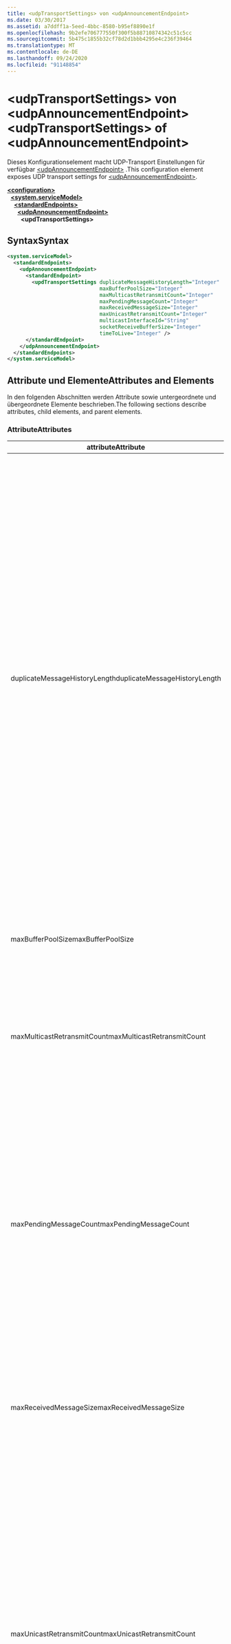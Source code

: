 ```yaml
---
title: <udpTransportSettings> von <udpAnnouncementEndpoint>
ms.date: 03/30/2017
ms.assetid: a7ddff1a-5eed-4bbc-8580-b95ef8890e1f
ms.openlocfilehash: 9b2efe706777550f300f5b88710874342c51c5cc
ms.sourcegitcommit: 5b475c1855b32cf78d2d1bbb4295e4c236f39464
ms.translationtype: MT
ms.contentlocale: de-DE
ms.lasthandoff: 09/24/2020
ms.locfileid: "91148854"
---
```

# <a name="udptransportsettings-of-udpannouncementendpoint"></a><span data-ttu-id="7280c-102">\<udpTransportSettings> von \<udpAnnouncementEndpoint></span><span class="sxs-lookup"><span data-stu-id="7280c-102">\<udpTransportSettings> of \<udpAnnouncementEndpoint></span></span>

<span data-ttu-id="7280c-103">Dieses Konfigurationselement macht UDP-Transport Einstellungen für verfügbar [\<udpAnnouncementEndpoint>](udpannouncementendpoint.md) .</span><span class="sxs-lookup"><span data-stu-id="7280c-103">This configuration element exposes UDP transport settings for [\<udpAnnouncementEndpoint>](udpannouncementendpoint.md).</span></span>  
  
[**\<configuration>**](../configuration-element.md)\
&nbsp;&nbsp;[**\<system.serviceModel>**](system-servicemodel.md)\
&nbsp;&nbsp;&nbsp;&nbsp;[**\<standardEndpoints>**](standardendpoints.md)\
&nbsp;&nbsp;&nbsp;&nbsp;&nbsp;&nbsp;[**\<udpAnnouncementEndpoint>**](udpannouncementendpoint.md)\
&nbsp;&nbsp;&nbsp;&nbsp;&nbsp;&nbsp;&nbsp;&nbsp;**\<updTransportSettings>**  

## <a name="syntax"></a><span data-ttu-id="7280c-104">Syntax</span><span class="sxs-lookup"><span data-stu-id="7280c-104">Syntax</span></span>  
  
```xml  
<system.serviceModel>
  <standardEndpoints>
    <udpAnnouncementEndpoint>
      <standardEndpoint>
        <updTransportSettings duplicateMessageHistoryLength="Integer"
                              maxBufferPoolSize="Integer"
                              maxMulticastRetransmitCount="Integer"
                              maxPendingMessageCount="Integer"
                              maxReceivedMessageSize="Integer"
                              maxUnicastRetransmitCount="Integer"
                              multicastInterfaceId="String"
                              socketReceiveBufferSize="Integer"
                              timeToLive="Integer" />
      </standardEndpoint>
    </udpAnnouncementEndpoint>
  </standardEndpoints>
</system.serviceModel>
```  
  
## <a name="attributes-and-elements"></a><span data-ttu-id="7280c-105">Attribute und Elemente</span><span class="sxs-lookup"><span data-stu-id="7280c-105">Attributes and Elements</span></span>  

 <span data-ttu-id="7280c-106">In den folgenden Abschnitten werden Attribute sowie untergeordnete und übergeordnete Elemente beschrieben.</span><span class="sxs-lookup"><span data-stu-id="7280c-106">The following sections describe attributes, child elements, and parent elements.</span></span>  
  
### <a name="attributes"></a><span data-ttu-id="7280c-107">Attribute</span><span class="sxs-lookup"><span data-stu-id="7280c-107">Attributes</span></span>  
  
|<span data-ttu-id="7280c-108">attribute</span><span class="sxs-lookup"><span data-stu-id="7280c-108">Attribute</span></span>|<span data-ttu-id="7280c-109">Beschreibung</span><span class="sxs-lookup"><span data-stu-id="7280c-109">Description</span></span>|  
|---------------|-----------------|  
|<span data-ttu-id="7280c-110">duplicateMessageHistoryLength</span><span class="sxs-lookup"><span data-stu-id="7280c-110">duplicateMessageHistoryLength</span></span>|<span data-ttu-id="7280c-111">Eine ganze Zahl, die die maximale Anzahl an Nachrichtenhashes angibt, die vom Transport zum Identifizieren von doppelten Nachrichten verwendet werden.</span><span class="sxs-lookup"><span data-stu-id="7280c-111">An integer that specifies the maximum number of message hashes used by the transport for identifying duplicate messages.</span></span>  <span data-ttu-id="7280c-112">Die Erkennung doppelter Nachrichten wird auf TransportManager-Ebene ausgeführt.</span><span class="sxs-lookup"><span data-stu-id="7280c-112">Duplicate detection will be done at the TransportManager level.</span></span> <span data-ttu-id="7280c-113">Mit dem Wert 0 wird die Erkennung doppelter Nachrichten deaktiviert.</span><span class="sxs-lookup"><span data-stu-id="7280c-113">Setting this property to 0 disables duplicate detection.</span></span><br /><br /> <span data-ttu-id="7280c-114">Dieses Attribut ermöglicht Systemadministratoren und Entwicklern, Algorithmen zur Erkennung doppelter Nachrichten zu deaktivieren.</span><span class="sxs-lookup"><span data-stu-id="7280c-114">This attribute allows system administrators or developers to turn off duplicate message detection algorithms.</span></span> <span data-ttu-id="7280c-115">Dies kann nützlich sein, wenn Sie einen eigenen Algorithmus zur Erkennung doppelter Nachrichten implementieren möchten.</span><span class="sxs-lookup"><span data-stu-id="7280c-115">This may be desirable if you want to implement your own duplicate detection algorithm.</span></span><br /><br /> <span data-ttu-id="7280c-116">Der Standard ist 4112.</span><span class="sxs-lookup"><span data-stu-id="7280c-116">The default is 4112.</span></span>|  
|<span data-ttu-id="7280c-117">maxBufferPoolSize</span><span class="sxs-lookup"><span data-stu-id="7280c-117">maxBufferPoolSize</span></span>|<span data-ttu-id="7280c-118">Eine ganze Zahl, die die maximale Größe von Pufferpools angibt, die vom Transport verwendet werden.</span><span class="sxs-lookup"><span data-stu-id="7280c-118">An integer that specifies the maximum size of any buffer pools used by the transport.</span></span>|  
|<span data-ttu-id="7280c-119">maxMulticastRetransmitCount</span><span class="sxs-lookup"><span data-stu-id="7280c-119">maxMulticastRetransmitCount</span></span>|<span data-ttu-id="7280c-120">Eine ganze Zahl, die die maximale Anzahl angibt, die eine Nachricht (zusätzlich zum ersten Senden) neu gesendet werden soll.</span><span class="sxs-lookup"><span data-stu-id="7280c-120">An integer that specifies the maximum number of times the message should be retransmitted (in addition to the first send).</span></span><br /><br /> <span data-ttu-id="7280c-121">Der Standardwert ist 2.</span><span class="sxs-lookup"><span data-stu-id="7280c-121">The default is 2.</span></span>|  
|<span data-ttu-id="7280c-122">maxPendingMessageCount</span><span class="sxs-lookup"><span data-stu-id="7280c-122">maxPendingMessageCount</span></span>|<span data-ttu-id="7280c-123">Eine ganze Zahl, die die maximale Anzahl an Nachrichten angibt, die empfangen, jedoch noch nicht aus dem InputQueue-Element für eine einzelne Channelinstanz entfernt wurden.</span><span class="sxs-lookup"><span data-stu-id="7280c-123">An integer that specifies the maximum number of messages that have been received but not yet removed from the InputQueue for an individual channel instance.</span></span>  <span data-ttu-id="7280c-124">Wenn das InputQueue-Element das Limit für die Anzahl ausstehender Nachrichten erreicht hat, wird die Nachricht verworfen.</span><span class="sxs-lookup"><span data-stu-id="7280c-124">If the InputQueue has hit its pending message count limit, the message will be dropped.</span></span><br /><br /> <span data-ttu-id="7280c-125">Der Standard ist 32.</span><span class="sxs-lookup"><span data-stu-id="7280c-125">The default is 32.</span></span>|  
|<span data-ttu-id="7280c-126">maxReceivedMessageSize</span><span class="sxs-lookup"><span data-stu-id="7280c-126">maxReceivedMessageSize</span></span>|<span data-ttu-id="7280c-127">Eine ganze Zahl, die die maximale Größe einer Nachricht angibt, die von der Bindung verarbeitet werden kann.</span><span class="sxs-lookup"><span data-stu-id="7280c-127">An integer that specifies the maximum size for a message that can be processed by the binding.</span></span><br /><br /> <span data-ttu-id="7280c-128">Der Standardwert ist 65507.</span><span class="sxs-lookup"><span data-stu-id="7280c-128">The default value is 65507.</span></span>|  
|<span data-ttu-id="7280c-129">maxUnicastRetransmitCount</span><span class="sxs-lookup"><span data-stu-id="7280c-129">maxUnicastRetransmitCount</span></span>|<span data-ttu-id="7280c-130">Eine ganze Zahl, die die maximale Anzahl angibt, die eine Nachricht (zusätzlich zum ersten Senden) neu gesendet werden soll.</span><span class="sxs-lookup"><span data-stu-id="7280c-130">An integer that specifies the maximum number of times the message should be retransmitted (in addition to the first send).</span></span>  <span data-ttu-id="7280c-131">Wenn die Nachricht an eine Unicastadresse gesendet und eine Antwortnachricht mit einem entsprechenden RelatesTo-Header empfangen wird, dann wird die Neuübertragung möglicherweise frühzeitig beendet (bevor die Nachricht die konfigurierte Anzahl an Malen neu gesendet wurde).</span><span class="sxs-lookup"><span data-stu-id="7280c-131">If the message is sent to a unicast address and a response message is received with a corresponding RelatesTo header, then retransmission may terminate early (before retransmitting the configured number of times).</span></span><br /><br /> <span data-ttu-id="7280c-132">Der Standardwert ist 1.</span><span class="sxs-lookup"><span data-stu-id="7280c-132">The default value is 1.</span></span>|  
|<span data-ttu-id="7280c-133">multicastInterfaceId</span><span class="sxs-lookup"><span data-stu-id="7280c-133">multicastInterfaceId</span></span>|<span data-ttu-id="7280c-134">Eine Zeichenfolge, die den Netzwerkadapter eindeutig identifiziert, der zum Senden und Empfangen von Multicastdatenverkehr auf Computern mit mehreren Adressen verwendet werden soll.</span><span class="sxs-lookup"><span data-stu-id="7280c-134">A string that uniquely identifies the network adapter that should be used when sending and receiving multicast traffic on multi-homed machines.</span></span> <span data-ttu-id="7280c-135">Zur Laufzeit verwendet der Transport diesen Attributwert, um den Schnittstellenindex nachzuschlagen, der dann zum Festlegen der Socketoptionen `IP_MULTICAST_IF` und `IPV6_MULTICAST_IF` verwendet wird.</span><span class="sxs-lookup"><span data-stu-id="7280c-135">At runtime, the transport will use this attribute value to lookup the interface index, which is then used to set the `IP_MULTICAST_IF` and `IPV6_MULTICAST_IF` socket options.</span></span>  <span data-ttu-id="7280c-136">Beim Beitreten zu einer Multicastgruppe wird der gleiche Schnittstellenindex verwendet.</span><span class="sxs-lookup"><span data-stu-id="7280c-136">The same interface index will be used when joining a multicast group, if applicable.</span></span><br /><br /> <span data-ttu-id="7280c-137">Standardwert: `null`.</span><span class="sxs-lookup"><span data-stu-id="7280c-137">The default value is `null`.</span></span>|  
|<span data-ttu-id="7280c-138">socketReceiveBufferSize</span><span class="sxs-lookup"><span data-stu-id="7280c-138">socketReceiveBufferSize</span></span>|<span data-ttu-id="7280c-139">Eine ganze Zahl, die die Empfangspuffergröße auf dem zugrunde liegenden WinSock-Socket angibt.</span><span class="sxs-lookup"><span data-stu-id="7280c-139">An integer that specifies the receive buffer size on the underlying WinSock socket.</span></span><br /><br /> <span data-ttu-id="7280c-140">Ein Benutzer eines empfangenden Kanals kann dieses Attribut für die Bindung verwenden, um zu steuern, wie sich das System verhält, wenn es Daten empfängt.</span><span class="sxs-lookup"><span data-stu-id="7280c-140">A user of a receiving channel can use this attribute on the Binding to control how the system behaves when it receives data.</span></span>  <span data-ttu-id="7280c-141">Wenn zum Beispiel eine Anwendung vorliegt, die mit dem maximalen Schwellenwert eingehende WCF-Nachrichten verarbeitet, werden Nachrichten durch Verwendung eines höheren Werts für dieses Attribut im WinSock-Puffer gestapelt, während sie darauf warten, von der Anwendung verarbeitet zu werden.</span><span class="sxs-lookup"><span data-stu-id="7280c-141">For example, given an application that is consuming inbound WCF messages at the maximum threshold, using a higher value for this attribute would allow messages to stack up in the WinSock buffer while waiting for the application to be able to process them.</span></span>  <span data-ttu-id="7280c-142">Bei einem niedrigeren Wert würden in diesem Fall Nachrichten verworfen. Dieses Attribut macht die zugrunde liegende `SO_RCVBUF`-Socketoption verfügbar. Der Attributwert muss mindestens `maxReceivedMessageSize` sein.</span><span class="sxs-lookup"><span data-stu-id="7280c-142">Using a lower value in the same situation would result in messages getting dropped.This attribute exposes the underlying WinSock `SO_RCVBUF` socket option.This attribute value must be at least the size of `maxReceivedMessageSize`.</span></span>   <span data-ttu-id="7280c-143">Wenn Sie diesen Attributwert auf einen niedrigeren Wert festlegen als `maxReceivedMessageSize`, wird eine Laufzeitausnahme ausgelöst.</span><span class="sxs-lookup"><span data-stu-id="7280c-143">Setting it to a value smaller than the `maxReceivedMessageSize` will result in runtime exception.</span></span><br /><br /> <span data-ttu-id="7280c-144">Der Standardwert ist 65536.</span><span class="sxs-lookup"><span data-stu-id="7280c-144">The default value is 65536.</span></span>|  
|<span data-ttu-id="7280c-145">timeToLive</span><span class="sxs-lookup"><span data-stu-id="7280c-145">timeToLive</span></span>|<span data-ttu-id="7280c-146">Eine ganze Zahl, die die Anzahl an Netzwerksegmenthops angibt, die ein Multicastpaket durchlaufen kann.</span><span class="sxs-lookup"><span data-stu-id="7280c-146">An integer that specifies the number of network segment hops that a multicast packet can traverse.</span></span>  <span data-ttu-id="7280c-147">Dieses Attribut macht die den Socketoptionen `IP_MULTICAST_TTL` und `IP_TTL` zugeordnete Funktionalität verfügbar.</span><span class="sxs-lookup"><span data-stu-id="7280c-147">This attribute exposes the functionality associated with the `IP_MULTICAST_TTL` and `IP_TTL` socket options.</span></span><br /><br /> <span data-ttu-id="7280c-148">Der Standardwert ist 1.</span><span class="sxs-lookup"><span data-stu-id="7280c-148">The default value is 1.</span></span>|  
  
### <a name="child-elements"></a><span data-ttu-id="7280c-149">Untergeordnete Elemente</span><span class="sxs-lookup"><span data-stu-id="7280c-149">Child Elements</span></span>  

 <span data-ttu-id="7280c-150">Keine</span><span class="sxs-lookup"><span data-stu-id="7280c-150">None.</span></span>  
  
### <a name="parent-elements"></a><span data-ttu-id="7280c-151">Übergeordnete Elemente</span><span class="sxs-lookup"><span data-stu-id="7280c-151">Parent Elements</span></span>  
  
|<span data-ttu-id="7280c-152">Element</span><span class="sxs-lookup"><span data-stu-id="7280c-152">Element</span></span>|<span data-ttu-id="7280c-153">Beschreibung</span><span class="sxs-lookup"><span data-stu-id="7280c-153">Description</span></span>|  
|-------------|-----------------|  
|[\<udpAnnouncementEndpoint>](udpannouncementendpoint.md)|<span data-ttu-id="7280c-154">Ein Standardendpunkt mit festem Ankündigungsvertrag und fester UDP-Transportbindung.</span><span class="sxs-lookup"><span data-stu-id="7280c-154">A standard endpoint that has fixed announcement contract and UDP transport binding.</span></span>|  
  
## <a name="see-also"></a><span data-ttu-id="7280c-155">Weitere Informationen</span><span class="sxs-lookup"><span data-stu-id="7280c-155">See also</span></span>

- <xref:System.ServiceModel.Discovery.UdpTransportSettings>
